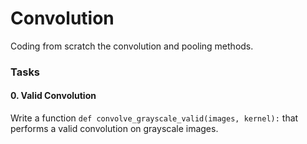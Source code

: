 # Convolution

Coding from scratch the convolution and pooling methods.

### Tasks

#### 0. Valid Convolution 

Write a function `def convolve_grayscale_valid(images, kernel):` that performs a valid convolution on grayscale images.

![]()